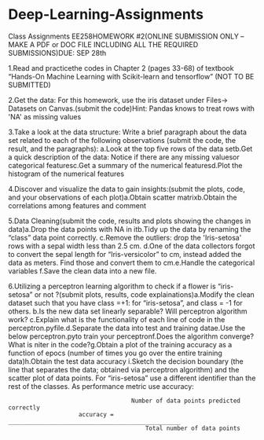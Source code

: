 # Deep-Learning-Assignments
Class Assignments 
EE258HOMEWORK #2(ONLINE SUBMISSION ONLY –MAKE A PDF or DOC FILE INCLUDING ALL THE REQUIRED SUBMISSIONS)DUE: SEP 28th

1.Read and practicethe codes in Chapter 2 (pages 33-68) of textbook “Hands-On Machine Learning with Scikit-learn and tensorflow”  (NOT TO BE SUBMITTED)

2.Get the data: For this homework, use the iris dataset under Files-> Datasets  on Canvas.(submit the code)Hint: Pandas knows to treat rows with 'NA' as missing values

3.Take a look at the data structure: Write a brief paragraph about the  data set related to each of the following observations (submit the code, the result, and the paragraphs):
a.Look at the top five rows of the data setb.Get a quick description of the data: Notice if there are any missing valuesor categorical featuresc.Get a summary of the numerical featuresd.Plot the histogram of the numerical features

4.Discover and visualize the data to gain insights:(submit the plots, code, and your observations of each plot)a.Obtain scatter matrixb.Obtain the correlations among features and comment

5.Data Cleaning(submit the code, results and plots showing the changes in data)a.Drop the data points with NA in itb.Tidy up the data by renaming the “class” data point correctly. c.Remove the outliers: drop the 'Iris-setosa' rows with a sepal width less than 2.5 cm. 
d.One of the data collectors forgot to convert the sepal length for “Iris-versicolor” to cm, instead added the data as meters. Find those and convert them to cm.e.Handle the categorical variables f.Save the clean data into a new file.

6.Utilizing a perceptron learning algorithm to check if  a flower is “iris-setosa” or not ?(submit plots, results, code explainations)a.Modify the clean dataset such that you have class =+1: for “iris-setosa”, and class = -1 for others. b.Is the new data set linearly separable?  Will perceptron algorithm work? c.Explain what is the functionality of each line of code in the perceptron.pyfile.d.Separate the data into test and training datae.Use the below perceptron.pyto train your perceptronf.Does the algorithm converge? What is niter in the code?g.Obtain a plot of the training accuracy as a function of epocs (number of times you go over the entire training data)h.Obtain the test data accuracy i.Sketch the decision boundary (the line that separates the data; obtained via perceptron algorithm) and the scatter plot of data points. For “iris-setosa” use a different identifier  than the rest of the classes. As performance metric use accuracy:

                                       Number of data points predicted correctly
                        accuracy = _________________________________________________
                                           Total number of data points

